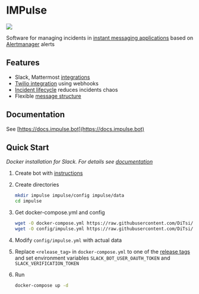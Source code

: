 # IMPulse


<!-- <img src="https://docs.impulse.bot/latest/media/slack_tile.png" width="400" /> -->
![](https://docs.impulse.bot/latest/media/slack_tile.png)

Software for managing incidents in [instant messaging applications](https://docs.impulse.bot/latest/apps/) based on [Alertmanager](https://prometheus.io/docs/alerting/latest/alertmanager/) alerts

## Features
- Slack, Mattermost [integrations](https://docs.impulse.bot/latest/apps/)
- [Twilio integration](https://docs.impulse.bot/latest/webhooks/#twilio-calls-example) using webhooks
- [Incident lifecycle](https://docs.impulse.bot/latest/concepts/#lifecycle) reduces incidents chaos
- Flexible [message structure](https://docs.impulse.bot/latest/concepts/#structure)

## Documentation
See [https://docs.impulse.bot](https://docs.impulse.bot)

## Quick Start
*Docker installation for Slack. For details see [documentation](https://docs.impulse.bot)*

1. Create bot with [instructions](https://docs.impulse.bot/latest/apps/#slack)
2. Create directories
    ```bash
    mkdir impulse impulse/config impulse/data
    cd impulse
    ```
3. Get docker-compose.yml and config
    ```bash
    wget -O docker-compose.yml https://raw.githubusercontent.com/DiTsi/impulse/master/docker-compose.yml
    wget -O config/impulse.yml https://raw.githubusercontent.com/DiTsi/impulse/master/impulse.slack.yml
    ```
4. Modify `config/impulse.yml` with actual data

5. Replace `<release_tag>` in `docker-compose.yml` to one of the [release tags](https://github.com/DiTsi/impulse/releases) and set environment variables `SLACK_BOT_USER_OAUTH_TOKEN` and `SLACK_VERIFICATION_TOKEN`

6. Run
    ```bash
    docker-compose up -d
    ```
